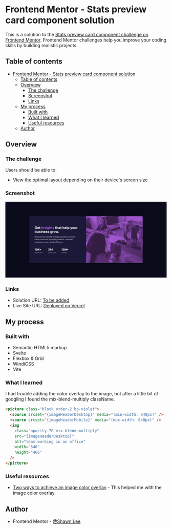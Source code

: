 # Frontend Mentor - Stats preview card component solution

This is a solution to the [Stats preview card component challenge on Frontend Mentor](https://www.frontendmentor.io/challenges/stats-preview-card-component-8JqbgoU62). Frontend Mentor challenges help you improve your coding skills by building realistic projects.

## Table of contents

- [Frontend Mentor - Stats preview card component solution](#frontend-mentor---stats-preview-card-component-solution)
  - [Table of contents](#table-of-contents)
  - [Overview](#overview)
    - [The challenge](#the-challenge)
    - [Screenshot](#screenshot)
    - [Links](#links)
  - [My process](#my-process)
    - [Built with](#built-with)
    - [What I learned](#what-i-learned)
    - [Useful resources](#useful-resources)
  - [Author](#author)

## Overview

### The challenge

Users should be able to:

- View the optimal layout depending on their device's screen size

### Screenshot

![Desktop Screenshot](./screenshots/screenshot-desktop.png)

### Links

- Solution URL: [To be added](https://your-solution-url.com)
- Live Site URL: [Deployed on Vercel](https://stats-preview-card-component-seven-virid.vercel.app/)

## My process

### Built with

- Semantic HTML5 markup
- Svelte
- Flexbox & Grid
- WindiCSS
- Vite

### What I learned

I had trouble adding the color overlay to the image, but after a little bit of googling I found the mix-blend-multiply className.

```html
<picture class="block order-2 bg-violet">
  <source srcset="{imageHeaderDesktop}" media="(min-width: 640px)" />
  <source srcset="{imageHeaderMobile}" media="(max-width: 640px)" />
  <img
    class="opacity-70 mix-blend-multiply"
    src="{imageHeaderDesktop}"
    alt="team working in an office"
    width="540"
    height="466"
  />
</picture>
```

### Useful resources

- [Two ways to achieve an image color overlay](https://dev.to/ellen_dev/two-ways-to-achieve-an-image-colour-overlay-with-css-eio) - This helped me with the image color overlay.

## Author

- Frontend Mentor - [@Shawn Lee](https://www.frontendmentor.io/profile/OGShawnLee)
